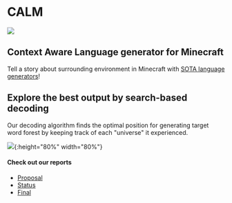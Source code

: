# CALM

![](src/logo0.PNG)

## Context Aware Language generator for Minecraft

Tell a story about surrounding environment in Minecraft with [SOTA language generators](https://huggingface.co/)!



## Explore the best output by search-based decoding

Our decoding algorithm finds the optimal position for generating target word forest by keeping track of each "universe" it experienced.

![](src/decoding.png){:height="80%" width="80%"}

#### Check out our reports


- [Proposal](bihaox.github.io/CALM/proposal.html)
- [Status](bihaox.github.io/CALM/status.html)
- [Final](bihaox.github.io/CALM/final.html)


